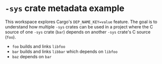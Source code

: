 # `-sys` crate metadata example

This workspace explores Cargo's `DEP_NAME_KEY=value` feature. The goal is to understand how multiple `-sys` crates can be used in a project where the C source of one `-sys` crate (`bar`) depends on another `-sys` crate's C source (`foo`).

- `foo` builds and links `libfoo`
- `bar` builds and links `libbar` which depends on `libfoo`
- `baz` depends on `bar`
